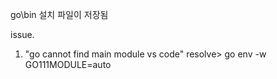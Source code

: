 go\bin 설치 파일이 저장됨



issue. 
1) "go cannot find main module vs code"
  resolve>  go env -w GO111MODULE=auto